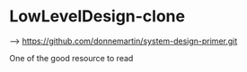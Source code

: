 # LowLevelDesign-clone

  --> https://github.com/donnemartin/system-design-primer.git 

One of the good resource to read 
